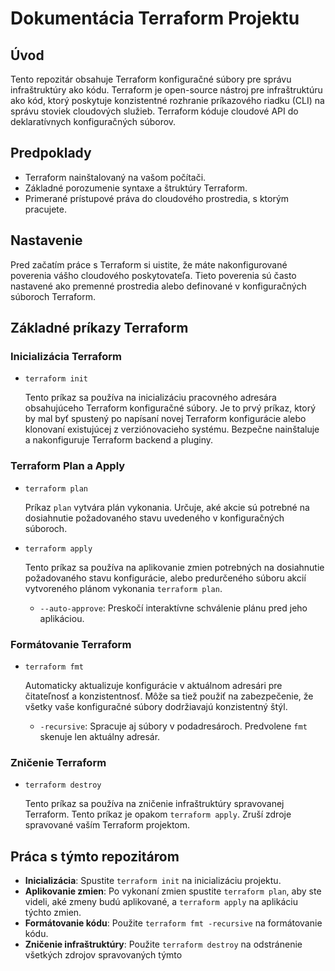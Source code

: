 # Dokumentácia Terraform Projektu

## Úvod

Tento repozitár obsahuje Terraform konfiguračné súbory pre správu infraštruktúry ako kódu. Terraform je open-source nástroj pre infraštruktúru ako kód, ktorý poskytuje konzistentné rozhranie príkazového riadku (CLI) na správu stoviek cloudových služieb. Terraform kóduje cloudové API do deklaratívnych konfiguračných súborov.

## Predpoklady

- Terraform nainštalovaný na vašom počítači.
- Základné porozumenie syntaxe a štruktúry Terraform.
- Primerané prístupové práva do cloudového prostredia, s ktorým pracujete.

## Nastavenie

Pred začatím práce s Terraform si uistite, že máte nakonfigurované poverenia vášho cloudového poskytovateľa. Tieto poverenia sú často nastavené ako premenné prostredia alebo definované v konfiguračných súboroch Terraform.

## Základné príkazy Terraform

### Inicializácia Terraform

- `terraform init`

  Tento príkaz sa používa na inicializáciu pracovného adresára obsahujúceho Terraform konfiguračné súbory. Je to prvý príkaz, ktorý by mal byť spustený po napísaní novej Terraform konfigurácie alebo klonovaní existujúcej z verziónovacieho systému. Bezpečne nainštaluje a nakonfiguruje Terraform backend a pluginy.

### Terraform Plan a Apply

- `terraform plan`

  Príkaz `plan` vytvára plán vykonania. Určuje, aké akcie sú potrebné na dosiahnutie požadovaného stavu uvedeného v konfiguračných súboroch.

- `terraform apply`

  Tento príkaz sa používa na aplikovanie zmien potrebných na dosiahnutie požadovaného stavu konfigurácie, alebo predurčeného súboru akcií vytvoreného plánom vykonania `terraform plan`.

  - `--auto-approve`: Preskočí interaktívne schválenie plánu pred jeho aplikáciou.

### Formátovanie Terraform

- `terraform fmt`

  Automaticky aktualizuje konfigurácie v aktuálnom adresári pre čitateľnosť a konzistentnosť. Môže sa tiež použiť na zabezpečenie, že všetky vaše konfiguračné súbory dodržiavajú konzistentný štýl.

  - `-recursive`: Spracuje aj súbory v podadresároch. Predvolene `fmt` skenuje len aktuálny adresár.

### Zničenie Terraform

- `terraform destroy`

  Tento príkaz sa používa na zničenie infraštruktúry spravovanej Terraform. Tento príkaz je opakom `terraform apply`. Zruší zdroje spravované vaším Terraform projektom.

## Práca s týmto repozitárom

- **Inicializácia**: Spustite `terraform init` na inicializáciu projektu.
- **Aplikovanie zmien**: Po vykonaní zmien spustite `terraform plan`, aby ste videli, aké zmeny budú aplikované, a `terraform apply` na aplikáciu týchto zmien.
- **Formátovanie kódu**: Použite `terraform fmt -recursive` na formátovanie kódu.
- **Zničenie infraštruktúry**: Použite `terraform destroy` na odstránenie všetkých zdrojov spravovaných týmto
